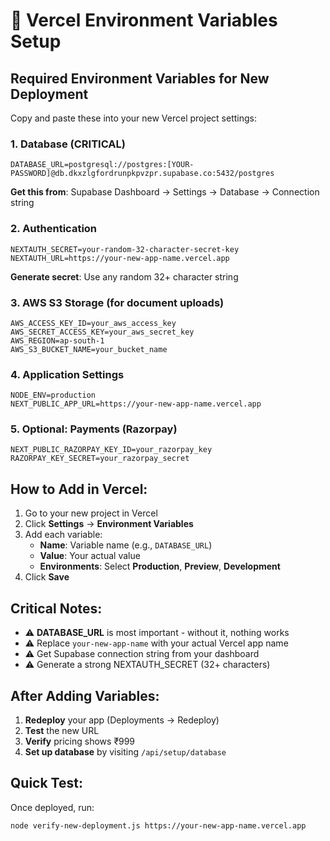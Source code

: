 # 🔐 Vercel Environment Variables Setup

## Required Environment Variables for New Deployment

Copy and paste these into your new Vercel project settings:

### 1. Database (CRITICAL)
```
DATABASE_URL=postgresql://postgres:[YOUR-PASSWORD]@db.dkxzlgfordrunpkpvzpr.supabase.co:5432/postgres
```
**Get this from**: Supabase Dashboard → Settings → Database → Connection string

### 2. Authentication
```
NEXTAUTH_SECRET=your-random-32-character-secret-key
NEXTAUTH_URL=https://your-new-app-name.vercel.app
```
**Generate secret**: Use any random 32+ character string

### 3. AWS S3 Storage (for document uploads)
```
AWS_ACCESS_KEY_ID=your_aws_access_key
AWS_SECRET_ACCESS_KEY=your_aws_secret_key
AWS_REGION=ap-south-1
AWS_S3_BUCKET_NAME=your_bucket_name
```

### 4. Application Settings
```
NODE_ENV=production
NEXT_PUBLIC_APP_URL=https://your-new-app-name.vercel.app
```

### 5. Optional: Payments (Razorpay)
```
NEXT_PUBLIC_RAZORPAY_KEY_ID=your_razorpay_key
RAZORPAY_KEY_SECRET=your_razorpay_secret
```

## How to Add in Vercel:
1. Go to your new project in Vercel
2. Click **Settings** → **Environment Variables**
3. Add each variable:
   - **Name**: Variable name (e.g., `DATABASE_URL`)
   - **Value**: Your actual value
   - **Environments**: Select **Production**, **Preview**, **Development**
4. Click **Save**

## Critical Notes:
- ⚠️ **DATABASE_URL** is most important - without it, nothing works
- ⚠️ Replace `your-new-app-name` with your actual Vercel app name
- ⚠️ Get Supabase connection string from your dashboard
- ⚠️ Generate a strong NEXTAUTH_SECRET (32+ characters)

## After Adding Variables:
1. **Redeploy** your app (Deployments → Redeploy)
2. **Test** the new URL
3. **Verify** pricing shows ₹999
4. **Set up database** by visiting `/api/setup/database`

## Quick Test:
Once deployed, run:
```bash
node verify-new-deployment.js https://your-new-app-name.vercel.app
```